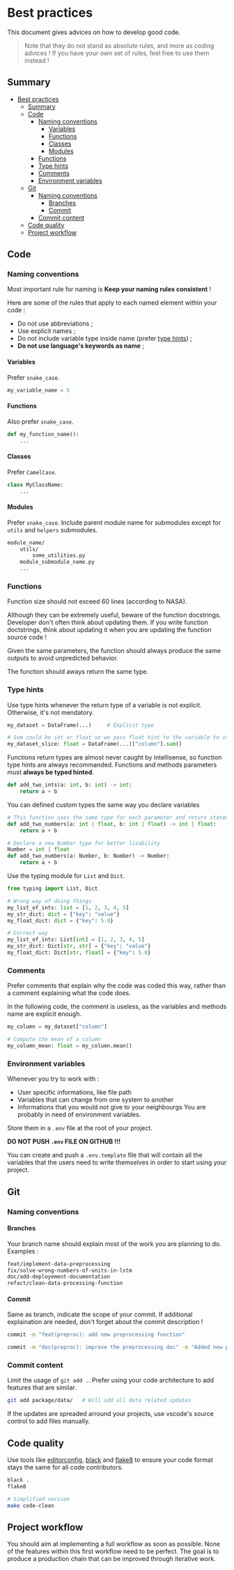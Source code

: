 # Best practices

This document gives advices on how to develop good code.

> Note that they do not stand as absolute rules, and more as coding advices ! If you have your own set of rules, feel free to use them instead !

## Summary

- [Best practices](#best-practices)
  - [Summary](#summary)
  - [Code](#code)
    - [Naming conventions](#naming-conventions)
      - [Variables](#variables)
      - [Functions](#functions)
      - [Classes](#classes)
      - [Modules](#modules)
    - [Functions](#functions-1)
    - [Type hints](#type-hints)
    - [Comments](#comments)
    - [Environment variables](#environment-variables)
  - [Git](#git)
    - [Naming conventions](#naming-conventions-1)
      - [Branches](#branches)
      - [Commit](#commit)
    - [Commit content](#commit-content)
  - [Code quality](#code-quality)
  - [Project workflow](#project-workflow)


## Code

### Naming conventions

Most important rule for naming is **Keep your naming rules consistent** !

Here are some of the rules that apply to each named element within your code :
- Do not use abbreviations ;
- Use explicit names ;
- Do not include variable type inside name (prefer [type hints](#type-hints)) ;
- **Do not use language's keywords as name** ;

#### Variables

Prefer `snake_case`.

```python
my_variable_name = 5
```

#### Functions

Also prefer `snake_case`.

```python
def my_function_name():
    ...
```

#### Classes

Prefer `CamelCase`.

```python
class MyClassName:
    ...
```

#### Modules

Prefer `snake_case`. Include parent module name for submodules except for `utils` and `helpers` submodules.

```bash
module_name/
    utils/
        some_utilities.py
    module_submodule_name.py
    ...
```

### Functions

Function size should not exceed 60 lines (according to NASA).

Although they can be extremely useful, beware of the function docstrings. Developer don't often think about updating them. If you write function doctstrings, think about updating it when you are updating the function source code !

Given the same parameters, the function should always produce the same outputs to avoid unpredicted behavior.

The function should aways return the same type.

### Type hints

Use type hints whenever the return type of a variable is not explicit. Otherwise, it's not mendatory.

```python
my_dataset = DataFrame(...)     # Explicit type

# Sum could be int or float so we pass float hint to the variable to indicate the true return type
my_dataset_slice: float = DataFrame(...)["column"].sum()
```

Functions return types are almost never caught by intellisense, so function type hints are always recommanded. Functions and methods parameters must **always be typed hinted**.

```python
def add_two_ints(a: int, b: int) -> int:
    return a + b
```

You can defined custom types the same way you declare variables

```python
# This function uses the same type for each parameter and return statement
def add_two_numbers(a: int | float, b: int | float) -> int | float:
    return a + b

# Declare a new Number type for better lisability
Number = int | float
def add_two_numbers(a: Number, b: Number) -> Number:
    return a + b
```

Use the typing module for `List` and `Dict`.

```python
from typing import List, Dict

# Wrong way of doing things
my_list_of_ints: list = [1, 2, 3, 4, 5]
my_str_dict: dict = {"key": "value"}
my_float_dict: dict = {"key": 5.0}

# Correct way
my_list_of_ints: List[int] = [1, 2, 3, 4, 5]
my_str_dict: Dict[str, str] = {"key": "value"}
my_float_dict: Dict[str, float] = {"key": 5.0}
```

### Comments

Prefer comments that explain why the code was coded this way, rather than a comment explaining what the code does.

In the following code, the comment is useless, as the variables and methods name are explicit enough.

```python
my_column = my_dataset["column"]

# Compute the mean of a column
my_column_mean: float = my_column.mean()
```

### Environment variables

Whenever you try to work with :
- User specific informations, like file path
- Variables that can change from one system to another
- Informations that you would not give to your neighbourgs
You are probably in need of environment variables.

Store them in a `.env` file at the root of your project.

**DO NOT PUSH `.env` FILE ON GITHUB !!!**

You can create and push a `.env.template` file that will contain all the variables that the users need to write themselves in order to start using your project.

## Git

### Naming conventions

#### Branches

Your branch name should explain most of the work you are planning to do. Examples :

```bash
feat/implement-data-preprocessing
fix/solve-wrong-numbers-of-units-in-lstm
doc/add-deployement-documentation
refact/clean-data-processing-function
```

#### Commit

Same as branch, indicate the scope of your commit. If additional explaination are needed, don't forget about the commit description !

```bash
commit -m "feat(preproc): add new preprocessing function"

commit -m "doc(preproc): improve the preprocessing doc" -m "Added new preprocessing behavior in the documentation, and update old doc for CLI commands".
```

### Commit content

Limit the usage of `git add .`. Prefer using your code architecture to add features that are similar.

```bash
git add package/data/   # Will add all data related updates
```

If the updates are spreaded arround your projects, use vscode's source control to add files manually.

## Code quality

Use tools like [editorconfig](https://editorconfig.org/), [black](https://black.readthedocs.io/en/stable/) and [flake8](https://flake8.pycqa.org/en/latest/) to ensure your code format stays the same for all code contributors.

```bash
black .
flake8

# Simplified version
make code-clean
```

## Project workflow

You should aim at implementing a full workflow as soon as possible. None of the features within this first workflow need to be perfect. The goal is to produce a production chain that can be improved through iterative work.
